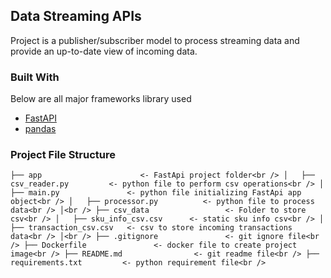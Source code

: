 ## Data Streaming APIs

Project is a publisher/subscriber model to process streaming data and provide an up-to-date view of incoming data.

### Built With
Below are all major frameworks library used

* [FastAPI](https://fastapi.tiangolo.com/)
* [pandas](https://pandas.pydata.org/)

### Project File Structure
`
├── app                      <- FastApi project folder<br />
│   ├── csv_reader.py         <- python file to perform csv operations<br />
│   ├── main.py               <- python file initializing FastApi app object<br />
│   ├── processor.py          <- python file to process data<br />
│<br />
├── csv_data                 <- Folder to store csv<br />
│   ├── sku_info_csv.csv      <- static sku info csv<br />
│   ├── transaction_csv.csv   <- csv to store incoming transactions data<br />
│<br />
├── .gitignore               <- git ignore file<br />
├── Dockerfile               <- docker file to create project image<br />
├── README.md                <- git readme file<br />
├── requirements.txt         <- python requirement file<br />
`